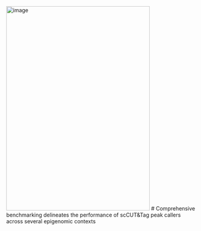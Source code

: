 <img width="381" height="542" alt="image" src="https://github.com/user-attachments/assets/0a61caf3-bc4a-42a3-90b8-b726e70e08f3" />
# Comprehensive benchmarking delineates the performance of scCUT&Tag peak callers across several epigenomic contexts
